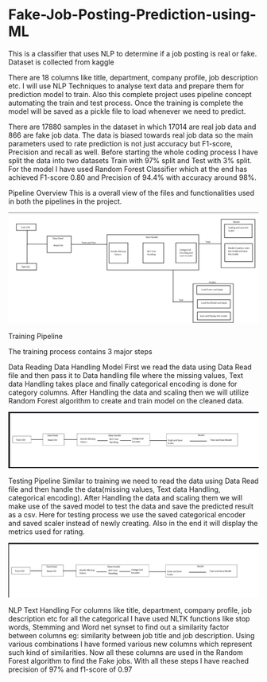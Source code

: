 # Fake-Job-Posting-Prediction-using-ML

This is a classifier that uses NLP to determine if a job posting is real or fake. Dataset is collected from kaggle


 There are 18 columns like title, department, company profile, job description etc. I will use NLP Techniques to analyse text data and prepare them for prediction model to train. Also this complete project uses pipeline concept automating the train and test process. Once the training is complete the model will be saved as a pickle file to load whenever we need to predict.

There are 17880 samples in the dataset in which 17014 are real job data and 866 are fake job data. The data is biased towards real job data so the main parameters used to rate prediction is not just accuracy but F1-score, Precision and recall as well. Before starting the whole coding process I have split the data into two datasets Train with 97% split and Test with 3% split. For the model I have used Random Forest Classifier which at the end has achieved F1-score 0.80 and Precision of 94.4% with accuracy around 98%.

Pipeline Overview
 This is a overall view of the files and functionalities used in both the pipelines in the project. 

 <p dir="auto"><a target="_blank" rel="noopener noreferrer" href="pipeline.jpg"><img src="pipeline.jpg" alt="" style="max-width: 100%;"></a>

Training Pipeline
 

 The training process contains 3 major steps

Data Reading
Data Handling
Model
First we read the data using Data Read file and then pass it to Data handling file where the missing values, Text data Handling takes place and finally categorical encoding is done for category columns. After Handling the data and scaling then we will utilize Random Forest algorithm to create and train model on the cleaned data.
 <p dir="auto"><a target="_blank" rel="noopener noreferrer" href="Training.jpg"><img src="Training.jpg" alt="" style="max-width: 100%;"></a>
 

Testing Pipeline
 Similar to training we need to read the data using Data Read file and then handle the data(missing values, Text data Handling, categorical encoding). After Handling the data and scaling them we will make use of the saved model to test the data and save the predicted result as a csv. Here for testing process we use the saved categorical encoder and saved scaler instead of newly creating. Also in the end it will display the metrics used for rating.
  <p dir="auto"><a target="_blank" rel="noopener noreferrer" href="Testing.jpg"><img src="Testing.jpg" alt="" style="max-width: 100%;"></a>

NLP Text Handling
For columns like title, department, company profile, job description etc for all the categorical I have used NLTK functions like stop words, Stemming and Word net synset to find out a similarity factor between columns eg: similarity between job title and job description. Using various combinations I have formed various new columns which represent such kind of similarities. Now all these columns are used in the Random Forest algorithm to find the Fake jobs. With all these steps I have reached precision of 97% and f1-score of 0.97
